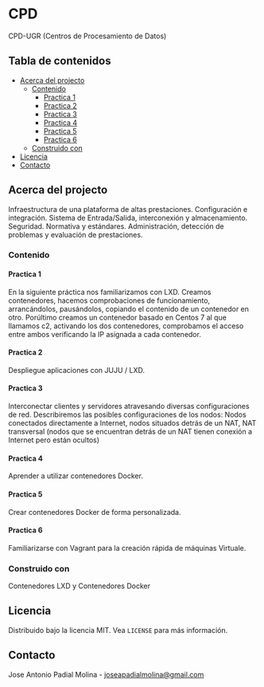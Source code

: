 <!-- PROJECT -->
# CPD
CPD-UGR (Centros de Procesamiento de Datos)

<!-- TABLE OF CONTENTS -->
## Tabla de contenidos

* [Acerca del projecto](#about-the-project)
  * [Contenido](#contens)
    * [Practica 1](#p1)
    * [Practica 2](#p2)
    * [Practica 3](#p3)
    * [Practica 4](#p4)
    * [Practica 5](#p5)
    * [Practica 6](#p6)
  * [Construido con](#built-with)
* [Licencia](#license)
* [Contacto](#contact)


<!-- Acerca del projecto -->
## Acerca del projecto
Infraestructura de una plataforma de altas prestaciones. Configuración e integración. Sistema de Entrada/Salida,
interconexión y almacenamiento. Seguridad. Normativa y estándares. Administración, detección de problemas y evaluación
de prestaciones.

### Contenido
#### Practica 1
En la siguiente práctica nos familiarizamos con LXD. Creamos contenedores, hacemos comprobaciones de funcionamiento, arrancándolos, 
pausándolos, copiando el contenido de un contenedor en otro. Porúltimo creamos un contenedor basado en Centos 7 al que llamamos c2, activando
los dos contenedores, comprobamos el acceso entre ambos verificando la IP asignada a cada contenedor.

#### Practica 2
Despliegue aplicaciones con JUJU / LXD. 

#### Practica 3
Interconectar clientes y servidores atravesando diversas configuraciones de red. Describiremos las posibles configuraciones de los nodos: 
Nodos conectados directamente a Internet, nodos situados detrás de un NAT, NAT transversal (nodos que se encuentran detrás de un NAT tienen conexión a Internet pero están ocultos)

#### Practica 4
Aprender a utilizar contenedores Docker.

#### Practica 5
Crear contenedores Docker de forma personalizada.

#### Practica 6
Familiarizarse con Vagrant para la creación rápida de máquinas Virtuale.

### Construido con
Contenedores LXD y Contenedores Docker

<!-- LICENCIA -->
## Licencia

Distribuido bajo la licencia MIT. Vea `LICENSE` para más información.

<!-- CONTACTO -->
## Contacto

Jose Antonio Padial Molina - joseapadialmolina@gmail.com
